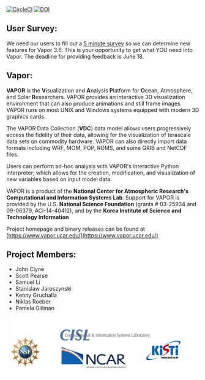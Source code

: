 [![CircleCI](https://circleci.com/gh/NCAR/VAPOR.svg?style=svg)](https://circleci.com/gh/NCAR/VAPOR) 
[![DOI](https://img.shields.io/badge/DOI-10.506565%2Fd6j38qhc-brightgreen?style=for-the-badge)](https://doi.org/10.5065/d6j38qhc)

## User Survey:

We need our users to fill out a [5 minute survey](https://docs.google.com/forms/d/e/1FAIpQLSeZWvuAXaRiWyFrQ16zO25bfy8AANp8C8HpVXeMk83uQPdTLA/viewform?usp=sf_link) so we can determine new features for Vapor 3.6.  This is your opportunity to get what YOU need into Vapor.  The deadline for providing feedback is June 18.

## Vapor:

**VAPOR** is the **V**isualization and **A**nalysis **P**latform for **O**cean, Atmosphere, and Solar **R**esearchers.  VAPOR provides an interactive 3D visualization environment that can also produce animations and still frame images.  VAPOR runs on most UNIX and Windows systems equipped with modern 3D graphics cards.

The VAPOR Data Collection (**VDC**) data model allows users progressively access the fidelity of their data, allowing for the visualization of terascale data sets on commodity hardware.  VAPOR can also directly import data formats including WRF, MOM, POP, ROMS, and some GRIB and NetCDF files.

Users can perform ad-hoc analysis with VAPOR's interactive Python interpreter; which allows for the creation, modification, and visualization of new variables based on input model data.

VAPOR is a product of the **National Center for Atmospheric Research's Computational and Information Systems Lab**. Support for VAPOR is provided by the U.S. **National Science Foundation** (grants # 03-25934 and 09-06379, ACI-14-40412), and by the **Korea Institute of Science and Technology Information**

Project homepage and binary releases can be found at [https://www.vapor.ucar.edu/](https://www.vapor.ucar.edu/)

## Project Members:

- John Clyne
- Scott Pearse
- Samuel Li
- Stanislaw Jaroszynski
- Kenny Gruchalla
- Niklas Roeber
- Pamela Gillman

![Vapor Banner](share/images/vapor_banner.png)
